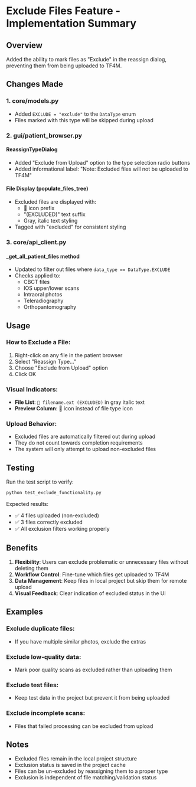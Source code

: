 # Exclude Files Feature - Implementation Summary

## Overview
Added the ability to mark files as "Exclude" in the reassign dialog, preventing them from being uploaded to TF4M.

## Changes Made

### 1. **core/models.py**
- Added `EXCLUDE = "exclude"` to the `DataType` enum
- Files marked with this type will be skipped during upload

### 2. **gui/patient_browser.py**

#### ReassignTypeDialog
- Added "Exclude from Upload" option to the type selection radio buttons
- Added informational label: "Note: Excluded files will not be uploaded to TF4M"

#### File Display (populate_files_tree)
- Excluded files are displayed with:
  - 🚫 icon prefix
  - "(EXCLUDED)" text suffix
  - Gray, italic text styling
- Tagged with "excluded" for consistent styling

### 3. **core/api_client.py**

#### _get_all_patient_files method
- Updated to filter out files where `data_type == DataType.EXCLUDE`
- Checks applied to:
  - CBCT files
  - IOS upper/lower scans
  - Intraoral photos
  - Teleradiography
  - Orthopantomography

## Usage

### How to Exclude a File:
1. Right-click on any file in the patient browser
2. Select "Reassign Type..."
3. Choose "Exclude from Upload" option
4. Click OK

### Visual Indicators:
- **File List**: `🚫 filename.ext (EXCLUDED)` in gray italic text
- **Preview Column**: 🚫 icon instead of file type icon

### Upload Behavior:
- Excluded files are automatically filtered out during upload
- They do not count towards completion requirements
- The system will only attempt to upload non-excluded files

## Testing

Run the test script to verify:
```bash
python test_exclude_functionality.py
```

Expected results:
- ✅ 4 files uploaded (non-excluded)
- ✅ 3 files correctly excluded
- ✅ All exclusion filters working properly

## Benefits

1. **Flexibility**: Users can exclude problematic or unnecessary files without deleting them
2. **Workflow Control**: Fine-tune which files get uploaded to TF4M
3. **Data Management**: Keep files in local project but skip them for remote upload
4. **Visual Feedback**: Clear indication of excluded status in the UI

## Examples

### Exclude duplicate files:
- If you have multiple similar photos, exclude the extras

### Exclude low-quality data:
- Mark poor quality scans as excluded rather than uploading them

### Exclude test files:
- Keep test data in the project but prevent it from being uploaded

### Exclude incomplete scans:
- Files that failed processing can be excluded from upload

## Notes

- Excluded files remain in the local project structure
- Exclusion status is saved in the project cache
- Files can be un-excluded by reassigning them to a proper type
- Exclusion is independent of file matching/validation status
